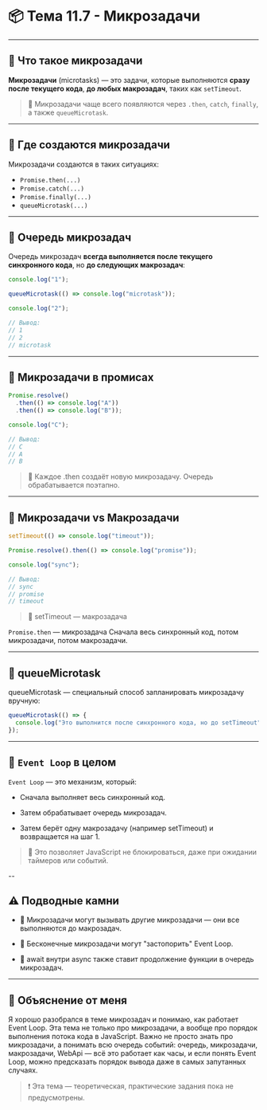 # 📦 Тема 11.7 - Микрозадачи

---

## 🔹 Что такое микрозадачи

**Микрозадачи** (microtasks) — это задачи, которые выполняются **сразу после текущего кода**, **до любых макрозадач**, таких как `setTimeout`.

> 📌 Микрозадачи чаще всего появляются через `.then`, `catch`, `finally`, а также `queueMicrotask`.

---

## 🔹 Где создаются микрозадачи

Микрозадачи создаются в таких ситуациях:

- `Promise.then(...)`
- `Promise.catch(...)`
- `Promise.finally(...)`
- `queueMicrotask(...)`

---

## 🔹 Очередь микрозадач

Очередь микрозадач **всегда выполняется после текущего синхронного кода**, но **до следующих макрозадач**:

```javascript
console.log("1");

queueMicrotask(() => console.log("microtask"));

console.log("2");

// Вывод:
// 1
// 2
// microtask
```

---

## 🔹 Микрозадачи в промисах

```javascript
Promise.resolve()
  .then(() => console.log("A"))
  .then(() => console.log("B"));

console.log("C");

// Вывод:
// C
// A
// B
```

> 📌 Каждое .then создаёт новую микрозадачу. Очередь обрабатывается поэтапно.

---

## 🔹 Микрозадачи vs Макрозадачи

```javascript
setTimeout(() => console.log("timeout"));

Promise.resolve().then(() => console.log("promise"));

console.log("sync");

// Вывод:
// sync
// promise
// timeout
```

> 📌 setTimeout — макрозадача

`Promise.then` — микрозадача
Сначала весь синхронный код, потом микрозадачи, потом макрозадачи.

---

## 🔹 queueMicrotask

queueMicrotask — специальный способ запланировать микрозадачу вручную:

```javascript
queueMicrotask(() => {
  console.log("Это выполнится после синхронного кода, но до setTimeout");
});
```

---

## 🔹 `Event Loop` в целом

`Event Loop` — это механизм, который:

- Сначала выполняет весь синхронный код.

- Затем обрабатывает очередь микрозадач.

- Затем берёт одну макрозадачу (например setTimeout) и возвращается на шаг 1.

> 📌 Это позволяет JavaScript не блокироваться, даже при ожидании таймеров или событий.

--

## ⚠️ Подводные камни

- 🔸 Микрозадачи могут вызывать другие микрозадачи — они все выполняются до макрозадач.

- 🔸 Бесконечные микрозадачи могут "застопорить" Event Loop.

- 🔸 await внутри async также ставит продолжение функции в очередь микрозадач.

---

## 💬 Объяснение от меня

Я хорошо разобрался в теме микрозадач и понимаю, как работает Event Loop.
Эта тема не только про микрозадачи, а вообще про порядок выполнения потока кода в JavaScript.
Важно не просто знать про микрозадачи, а понимать всю очередь событий: очередь, микрозадачи, макрозадачи, WebApi — всё это работает как часы, и если понять Event Loop, можно предсказать порядок вывода даже в самых запутанных случаях.

> ❗ Эта тема — теоретическая, практические задания пока не предусмотрены.
